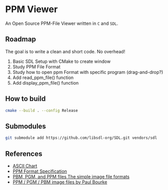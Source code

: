 # PPM Viewer

An Open Source PPM-File Viewer written in `C` and `SDL`.

## Roadmap

The goal is to write a clean and short code. No overhead!

1. Basic SDL Setup with CMake to create window
2. Study PPM File Format
3. Study how to open ppm Format with specific program (drag-and-drop?)
4. Add read_ppm_file() function
5. Add display_ppm_file() function

## How to build

```bash
cmake --build . --config Release
```

## Submodules

```bash
git submodule add https://github.com/libsdl-org/SDL.git vendors/sdl
```

## References

- [ASCII Chart](https://en.cppreference.com/w/cpp/language/ascii)
- [PPM Format Specification](https://netpbm.sourceforge.net/doc/ppm.html)
- [PBM, PGM, and PPM files The simple image file formats](http://utk.claranguyen.me/guide.php?id=ppm)
- [PPM / PGM / PBM image files by Paul Bourke](https://paulbourke.net/dataformats/ppm)
